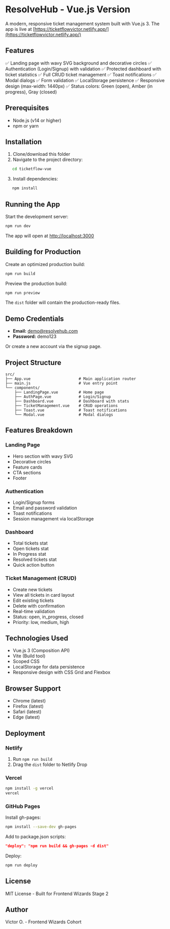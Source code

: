 # ResolveHub - Vue.js Version

A modern, responsive ticket management system built with Vue.js 3.
The app is live at [https://ticketflowvictor.netlify.app/](https://ticketflowvictor.netlify.app/)
## Features

✅ Landing page with wavy SVG background and decorative circles
✅ Authentication (Login/Signup) with validation
✅ Protected dashboard with ticket statistics
✅ Full CRUD ticket management
✅ Toast notifications
✅ Modal dialogs
✅ Form validation
✅ LocalStorage persistence
✅ Responsive design (max-width: 1440px)
✅ Status colors: Green (open), Amber (in progress), Gray (closed)

## Prerequisites

- Node.js (v14 or higher)
- npm or yarn

## Installation

1. Clone/download this folder
2. Navigate to the project directory:
```bash
   cd ticketflow-vue
```
3. Install dependencies:
```bash
   npm install
```

## Running the App

Start the development server:
```bash
npm run dev
```

The app will open at [http://localhost:3000](http://localhost:3000)

## Building for Production

Create an optimized production build:
```bash
npm run build
```

Preview the production build:
```bash
npm run preview
```

The `dist` folder will contain the production-ready files.

## Demo Credentials

- **Email:** demo@resolvehub.com
- **Password:** demo123

Or create a new account via the signup page.

## Project Structure
```
src/
├── App.vue                     # Main application router
├── main.js                     # Vue entry point
└── components/
    ├── LandingPage.vue         # Home page
    ├── AuthPage.vue            # Login/Signup
    ├── Dashboard.vue           # Dashboard with stats
    ├── TicketManagement.vue    # CRUD operations
    ├── Toast.vue               # Toast notifications
    └── Modal.vue               # Modal dialogs
```

## Features Breakdown

### Landing Page
- Hero section with wavy SVG
- Decorative circles
- Feature cards
- CTA sections
- Footer

### Authentication
- Login/Signup forms
- Email and password validation
- Toast notifications
- Session management via localStorage

### Dashboard
- Total tickets stat
- Open tickets stat
- In Progress stat
- Resolved tickets stat
- Quick action button

### Ticket Management (CRUD)
- Create new tickets
- View all tickets in card layout
- Edit existing tickets
- Delete with confirmation
- Real-time validation
- Status: open, in_progress, closed
- Priority: low, medium, high

## Technologies Used

- Vue.js 3 (Composition API)
- Vite (Build tool)
- Scoped CSS
- LocalStorage for data persistence
- Responsive design with CSS Grid and Flexbox

## Browser Support

- Chrome (latest)
- Firefox (latest)
- Safari (latest)
- Edge (latest)

## Deployment

### Netlify
1. Run `npm run build`
2. Drag the `dist` folder to Netlify Drop

### Vercel
```bash
npm install -g vercel
vercel
```

### GitHub Pages
Install gh-pages:
```bash
npm install --save-dev gh-pages
```

Add to package.json scripts:
```json
"deploy": "npm run build && gh-pages -d dist"
```

Deploy:
```bash
npm run deploy
```

## License

MIT License - Built for Frontend Wizards Stage 2

## Author

Victor O. - Frontend Wizards Cohort